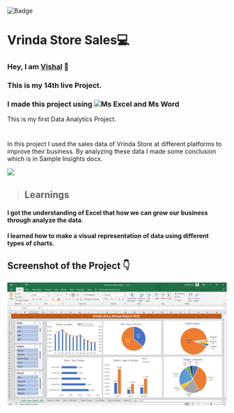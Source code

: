 ![Badge](https://img.shields.io/badge/Project--14-Data--Analysis-blue)
# Vrinda Store Sales💻
### Hey, I am [**Vishal**](https://www.linkedin.com/in/vishal-kumar-62146b230/) 🙂 
### This is  my 14th live Project.
### I made this project using ![Ms Excel and Ms Word](https://img.shields.io/badge/Excel%20%26-Word%20-blue)

This is my first Data Analytics Project. 
#
In this project I used the sales data of Vrinda Store at different platforms to improve their business.
By analyzing these data I made some conclusion which is in Sample Insights docx.

![](./screenshot/undraw_programmer_re_owql.svg)

 >## Learnings
 #### I got the understanding of Excel that how we can grow our business through analyze the data.
 #### I learned how to make a visual representation of data using different types of charts. 


## Screenshot of the Project 👇
![](/Vrinda%20Store.png)


